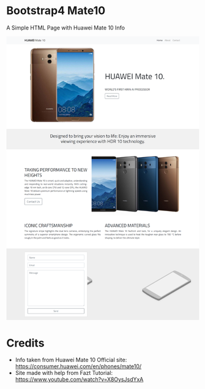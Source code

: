 # Bootstrap4 Mate10
A Simple HTML Page with Huawei Mate 10 Info

![Screenshot](docs/screenshot.png)

# Credits
* Info taken from Huawei Mate 10 Official site: https://consumer.huawei.com/en/phones/mate10/
* Site made with help from Fazt Tutorial: https://www.youtube.com/watch?v=X8OysJsdYxA
